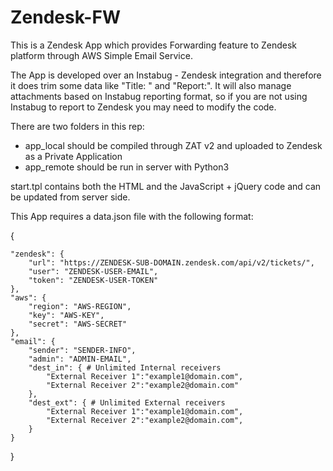 # Zendesk-FW

This is a Zendesk App which provides Forwarding feature to Zendesk platform through AWS Simple Email Service.

The App is developed over an Instabug - Zendesk integration and therefore it does trim some data like "Title:  " and "Report:".
It will also manage attachments based on Instabug reporting format, so if you are not using Instabug to report to Zendesk you
may need to modify the code.

There are two folders in this rep:
  - app_local should be compiled through ZAT v2 and uploaded to Zendesk as a Private Application
  - app_remote should be run in server with Python3

start.tpl contains both the HTML and the JavaScript + jQuery code and can be updated from server side.

This App requires a data.json file with the following format:

{

    "zendesk": {
        "url": "https://ZENDESK-SUB-DOMAIN.zendesk.com/api/v2/tickets/",
        "user": "ZENDESK-USER-EMAIL",
        "token": "ZENDESK-USER-TOKEN"
    },
    "aws": {
        "region": "AWS-REGION",
        "key": "AWS-KEY",
        "secret": "AWS-SECRET"
    },
    "email": {
        "sender": "SENDER-INFO",
        "admin": "ADMIN-EMAIL",
        "dest_in": { # Unlimited Internal receivers
            "External Receiver 1":"example1@domain.com",
            "External Receiver 2":"example2@domain.com"
        },
        "dest_ext": { # Unlimited External receivers
            "External Receiver 1":"example1@domain.com",
            "External Receiver 2":"example2@domain.com",
        }
    }    
}

